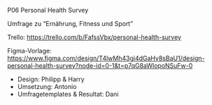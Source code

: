 P06 Personal Health Survey
  
Umfrage zu “Ernährung, Fitness und Sport”
  
Trello: https://trello.com/b/FafssVbx/personal-health-survey
  
Figma-Vorlage:
https://www.figma.com/design/T4lwMh43gj4dGaHv8sBaU1/design-personal-health-survey?node-id=0-1&t=p7qG8aWlopoNSuFw-0
  
- Design: Philipp & Harry
- Umsetzung: Antonio
- Umfragetemplates & Resultat: Dani




